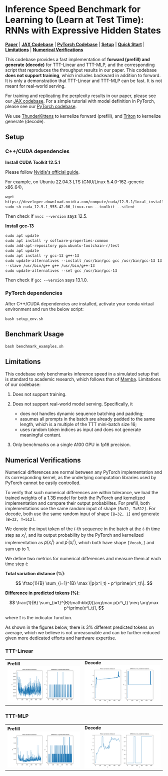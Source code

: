 # Inference Speed Benchmark for Learning to (Learn at Test Time): RNNs with Expressive Hidden States

[**Paper**](https://arxiv.org/abs/2407.04620)
| [**JAX Codebase**](https://github.com/test-time-training/ttt-lm-jax)
| [**PyTorch Codebase**](https://github.com/test-time-training/ttt-lm-pytorch)
| [**Setup**](#setup)
| [**Quick Start**](#benchmark-usage)
| [**Limitations**](#limitations)
| [**Numerical Verifications**](#numerical-difference)

This codebase provides a fast implementation of **forward (prefill) and generate (decode)** for TTT-Linear and TTT-MLP, 
and the corresponding script that reproduces the throughput results in our paper.
This codebase **does not support training**, which includes backward in addition to forward. It is only a demonstration that TTT-Linear and TTT-MLP can be fast. It is not meant for real-world serving.

For training and replicating the perplexity results in our paper, please see our [JAX codebase](https://github.com/test-time-training/ttt-lm-jax).
For a simple tutorial with model definition in PyTorch, please see our [PyTorch codebase](https://github.com/test-time-training/ttt-lm-pytorch).

We use [ThunderKittens](https://github.com/HazyResearch/ThunderKittens) to kernelize forward (prefill), 
and [Triton](https://github.com/triton-lang/triton) to kernelize generate (decode).

## Setup

### C++/CUDA dependencies

**Install CUDA Toolkit 12.5.1**

Please follow [Nvidia's official guide](https://developer.nvidia.com/cuda-downloads).

For example, on Ubuntu 22.04.3 LTS (GNU/Linux 5.4.0-162-generic x86_64),
```
wget https://developer.download.nvidia.com/compute/cuda/12.5.1/local_installers/cuda_12.5.1_555.42.06_linux.run
sudo sh cuda_12.5.1_555.42.06_linux.run --toolkit --silent
```
Then check if `nvcc --version` says 12.5.

**Install gcc-13**
```
sudo apt update
sudo apt install -y software-properties-common
sudo add-apt-repository ppa:ubuntu-toolchain-r/test
sudo apt update
sudo apt install -y gcc-13 g++-13
sudo update-alternatives --install /usr/bin/gcc gcc /usr/bin/gcc-13 13 --slave /usr/bin/g++ g++ /usr/bin/g++-13
sudo update-alternatives --set gcc /usr/bin/gcc-13
```
Then check if `gcc --version` says 13.1.0.

### PyTorch dependencies

After C++/CUDA dependencies are installed, activate your conda virtual environment and run the below script:
```
bash setup_env.sh
```

## Benchmark Usage

```
bash benchmark_examples.sh
```

## Limitations

This codebase only benchmarks inference speed in a simulated setup that is standard to academic research, which follows that of [Mamba](https://github.com/state-spaces/mamba/blob/main/benchmarks/benchmark_generation_mamba_simple.py).
Limitations of our codebase:

1. Does not support training.

2. Does not support real-world model serving. Specifically, it
   * does not handles dynamic sequence batching and padding;
   * assumes all prompts in the batch are already padded to the same length, which is a multiple of the TTT mini-batch size 16;
   * uses random token indices as input and does not generate meaningful content.

3. Only benchmarks on a single A100 GPU in fp16 precision.

## Numerical Verifications

Numerical differences are normal between any PyTorch implementation and its corresponding kernel, 
as the underlying computation libraries used by PyTorch cannot be easily controlled.

To verify that such numerical differences are within tolerance, we load the trained weights of a 1.3B model for both the PyTorch and kernelized implementation and compare their output probabilites. 
For prefill, both implementations use the same random input of shape `[B=32, T=512]`. 
For decode, both use the same random input of shape `[B=32, 1]` and generate `[B=32, T=512]`.

We denote the input token of the $i$-th sequence in the batch at the $t$-th time step as $x^i_t$, and its output probability by the PyTorch and kernelized implementation as $p(x^i_t)$ and $p^\prime(x^i_t)$, which both have shape `[Vocab,]` and sum up to 1.

We define two metrics for numerical differences and measure them at each time step $t$:

**Total variation distance (%)**:

$$ 
\frac{1}{B} \sum_{i=1}^{B} \max \|p(x^i_t) - p^\prime(x^i_t)\|.
$$

**Difference in predicted tokens (%)**:

$$ 
\frac{1}{B} \sum_{i=1}^{B}\mathbb{I}[\arg\max p(x^i_t) \neq \arg\max p^\prime(x^i_t)],
$$

where $\mathbb{I}$ is the indicator function.

As shown in the figures below, there is 3% different predicted tokens on average, 
which we believe is not unreasonable and can be further reduced given more dedicated efforts and hardware expertise.

### TTT-Linear
<table>
  <tr>
    <td><strong>Prefill</strong><br><img src="fig/ttt_linear_prefill.png" alt="TTT-Linear Prefill" title="TTT-Linear Prefill"></td>
    <td><strong>Decode</strong><br><img src="fig/ttt_linear_decode.png" alt="TTT-Linear Decode" title="TTT-Linear Decode"></td>
  </tr>
</table>

### TTT-MLP
<table>
  <tr>
    <td><strong>Prefill</strong><br><img src="fig/ttt_mlp_prefill.png" alt="TTT-MLP Prefill" title="TTT-MLP Prefill"></td>
    <td><strong>Decode</strong><br><img src="fig/ttt_mlp_decode.png" alt="TTT-MLP Decode" title="TTT-MLP Decode"></td>
  </tr>
</table>

